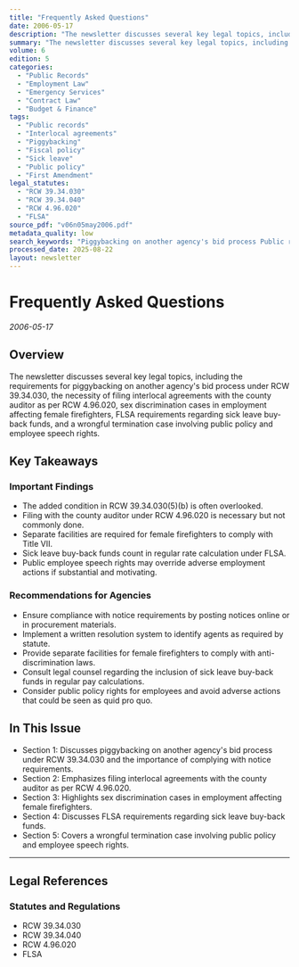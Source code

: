 ```yaml
---
title: "Frequently Asked Questions"
date: 2006-05-17
description: "The newsletter discusses several key legal topics, including the requirements for piggybacking on another agency's bid process under RCW 39.34.030, the necessity of filing interlocal agreements with the county auditor as per RCW 4.96.020, sex discrimination cases in employment affecting female firefighters, FLSA requirements regarding sick leave buy-back funds, and a wrongful termination case involving public policy and employee speech rights."
summary: "The newsletter discusses several key legal topics, including the requirements for piggybacking on another agency's bid process under RCW 39.34.030, the necessity of filing interlocal agreements with the county auditor as per RCW 4.96.020, sex discrimination cases in employment affecting female firefighters, FLSA requirements regarding sick leave buy-back funds, and a wrongful termination case involving public policy and employee speech rights."
volume: 6
edition: 5
categories:
  - "Public Records"
  - "Employment Law"
  - "Emergency Services"
  - "Contract Law"
  - "Budget & Finance"
tags:
  - "Public records"
  - "Interlocal agreements"
  - "Piggybacking"
  - "Fiscal policy"
  - "Sick leave"
  - "Public policy"
  - "First Amendment"
legal_statutes:
  - "RCW 39.34.030"
  - "RCW 39.34.040"
  - "RCW 4.96.020"
  - "FLSA"
source_pdf: "v06n05may2006.pdf"
metadata_quality: low
search_keywords: "Piggybacking on another agency's bid process Public records Interlocal agreements FLSA Sick leave buy-back funds First Amendment sex discrimination employment Public policy..."
processed_date: 2025-08-22
layout: newsletter
---
```


# Frequently Asked Questions

*2006-05-17*

## Overview

The newsletter discusses several key legal topics, including the requirements for piggybacking on another agency's bid process under RCW 39.34.030, the necessity of filing interlocal agreements with the county auditor as per RCW 4.96.020, sex discrimination cases in employment affecting female firefighters, FLSA requirements regarding sick leave buy-back funds, and a wrongful termination case involving public policy and employee speech rights.

## Key Takeaways

### Important Findings

- The added condition in RCW 39.34.030(5)(b) is often overlooked.
- Filing with the county auditor under RCW 4.96.020 is necessary but not commonly done.
- Separate facilities are required for female firefighters to comply with Title VII.
- Sick leave buy-back funds count in regular rate calculation under FLSA.
- Public employee speech rights may override adverse employment actions if substantial and motivating.

### Recommendations for Agencies

- Ensure compliance with notice requirements by posting notices online or in procurement materials.
- Implement a written resolution system to identify agents as required by statute.
- Provide separate facilities for female firefighters to comply with anti-discrimination laws.
- Consult legal counsel regarding the inclusion of sick leave buy-back funds in regular pay calculations.
- Consider public policy rights for employees and avoid adverse actions that could be seen as quid pro quo.

## In This Issue

- Section 1: Discusses piggybacking on another agency's bid process under RCW 39.34.030 and the importance of complying with notice requirements.
- Section 2: Emphasizes filing interlocal agreements with the county auditor as per RCW 4.96.020.
- Section 3: Highlights sex discrimination cases in employment affecting female firefighters.
- Section 4: Discusses FLSA requirements regarding sick leave buy-back funds.
- Section 5: Covers a wrongful termination case involving public policy and employee speech rights.

---

## Legal References

### Statutes and Regulations

- RCW 39.34.030
- RCW 39.34.040
- RCW 4.96.020
- FLSA

